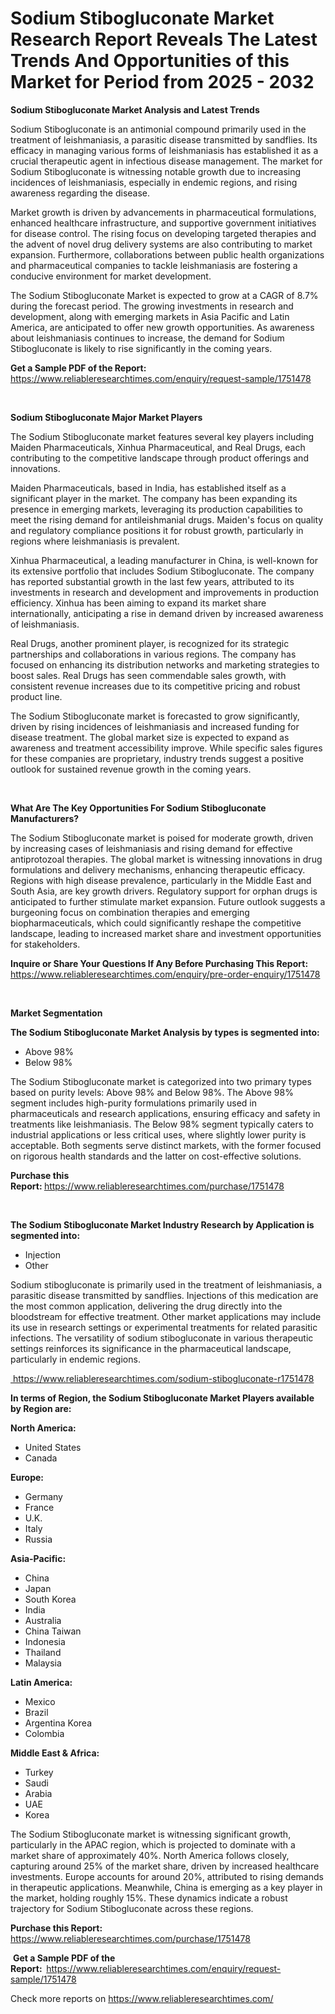 <p><h1>Sodium Stibogluconate Market Research Report Reveals The Latest Trends And Opportunities of this Market for Period from 2025 - 2032</h1></p><p><strong>Sodium Stibogluconate Market Analysis and Latest Trends</strong></p>
<p><p>Sodium Stibogluconate is an antimonial compound primarily used in the treatment of leishmaniasis, a parasitic disease transmitted by sandflies. Its efficacy in managing various forms of leishmaniasis has established it as a crucial therapeutic agent in infectious disease management. The market for Sodium Stibogluconate is witnessing notable growth due to increasing incidences of leishmaniasis, especially in endemic regions, and rising awareness regarding the disease.</p><p>Market growth is driven by advancements in pharmaceutical formulations, enhanced healthcare infrastructure, and supportive government initiatives for disease control. The rising focus on developing targeted therapies and the advent of novel drug delivery systems are also contributing to market expansion. Furthermore, collaborations between public health organizations and pharmaceutical companies to tackle leishmaniasis are fostering a conducive environment for market development.</p><p>The Sodium Stibogluconate Market is expected to grow at a CAGR of 8.7% during the forecast period. The growing investments in research and development, along with emerging markets in Asia Pacific and Latin America, are anticipated to offer new growth opportunities. As awareness about leishmaniasis continues to increase, the demand for Sodium Stibogluconate is likely to rise significantly in the coming years.</p></p>
<p><strong>Get a Sample PDF of the Report:&nbsp;</strong> <a href="https://www.reliableresearchtimes.com/enquiry/request-sample/1751478?utm_campaign=3167&utm_medium=2&utm_source=Github&utm_content=ia&utm_term=08032025&utm_id=sodium-stibogluconate">https://www.reliableresearchtimes.com/enquiry/request-sample/1751478</a></p>
<p>&nbsp;</p>
<p><strong>Sodium Stibogluconate Major Market Players</strong></p>
<p><p>The Sodium Stibogluconate market features several key players including Maiden Pharmaceuticals, Xinhua Pharmaceutical, and Real Drugs, each contributing to the competitive landscape through product offerings and innovations.</p><p>Maiden Pharmaceuticals, based in India, has established itself as a significant player in the market. The company has been expanding its presence in emerging markets, leveraging its production capabilities to meet the rising demand for antileishmanial drugs. Maiden's focus on quality and regulatory compliance positions it for robust growth, particularly in regions where leishmaniasis is prevalent.</p><p>Xinhua Pharmaceutical, a leading manufacturer in China, is well-known for its extensive portfolio that includes Sodium Stibogluconate. The company has reported substantial growth in the last few years, attributed to its investments in research and development and improvements in production efficiency. Xinhua has been aiming to expand its market share internationally, anticipating a rise in demand driven by increased awareness of leishmaniasis.</p><p>Real Drugs, another prominent player, is recognized for its strategic partnerships and collaborations in various regions. The company has focused on enhancing its distribution networks and marketing strategies to boost sales. Real Drugs has seen commendable sales growth, with consistent revenue increases due to its competitive pricing and robust product line.</p><p>The Sodium Stibogluconate market is forecasted to grow significantly, driven by rising incidences of leishmaniasis and increased funding for disease treatment. The global market size is expected to expand as awareness and treatment accessibility improve. While specific sales figures for these companies are proprietary, industry trends suggest a positive outlook for sustained revenue growth in the coming years.</p></p>
<p>&nbsp;</p>
<p><strong>What Are The Key Opportunities For Sodium Stibogluconate Manufacturers?</strong></p>
<p><p>The Sodium Stibogluconate market is poised for moderate growth, driven by increasing cases of leishmaniasis and rising demand for effective antiprotozoal therapies. The global market is witnessing innovations in drug formulations and delivery mechanisms, enhancing therapeutic efficacy. Regions with high disease prevalence, particularly in the Middle East and South Asia, are key growth drivers. Regulatory support for orphan drugs is anticipated to further stimulate market expansion. Future outlook suggests a burgeoning focus on combination therapies and emerging biopharmaceuticals, which could significantly reshape the competitive landscape, leading to increased market share and investment opportunities for stakeholders.</p></p>
<p><strong>Inquire or Share Your Questions If Any Before Purchasing This Report:</strong> <a href="https://www.reliableresearchtimes.com/enquiry/pre-order-enquiry/1751478?utm_campaign=3167&utm_medium=2&utm_source=Github&utm_content=ia&utm_term=08032025&utm_id=sodium-stibogluconate">https://www.reliableresearchtimes.com/enquiry/pre-order-enquiry/1751478</a></p>
<p>&nbsp;</p>
<p><strong>Market Segmentation</strong></p>
<p><strong>The Sodium Stibogluconate Market Analysis by types is segmented into:</strong></p>
<p><ul><li>Above 98%</li><li>Below 98%</li></ul></p>
<p><p>The Sodium Stibogluconate market is categorized into two primary types based on purity levels: Above 98% and Below 98%. The Above 98% segment includes high-purity formulations primarily used in pharmaceuticals and research applications, ensuring efficacy and safety in treatments like leishmaniasis. The Below 98% segment typically caters to industrial applications or less critical uses, where slightly lower purity is acceptable. Both segments serve distinct markets, with the former focused on rigorous health standards and the latter on cost-effective solutions.</p></p>
<p><strong>Purchase this Report:&nbsp;</strong><a href="https://www.reliableresearchtimes.com/purchase/1751478?utm_campaign=3167&utm_medium=2&utm_source=Github&utm_content=ia&utm_term=08032025&utm_id=sodium-stibogluconate">https://www.reliableresearchtimes.com/purchase/1751478</a></p>
<p>&nbsp;</p>
<p><strong>The Sodium Stibogluconate Market Industry Research by Application is segmented into:</strong></p>
<p><ul><li>Injection</li><li>Other</li></ul></p>
<p><p>Sodium stibogluconate is primarily used in the treatment of leishmaniasis, a parasitic disease transmitted by sandflies. Injections of this medication are the most common application, delivering the drug directly into the bloodstream for effective treatment. Other market applications may include its use in research settings or experimental treatments for related parasitic infections. The versatility of sodium stibogluconate in various therapeutic settings reinforces its significance in the pharmaceutical landscape, particularly in endemic regions.</p></p>
<p><a href="https://www.reliableresearchtimes.com/sodium-stibogluconate-r1751478?utm_campaign=3167&utm_medium=2&utm_source=Github&utm_content=ia&utm_term=08032025&utm_id=sodium-stibogluconate">&nbsp;https://www.reliableresearchtimes.com/sodium-stibogluconate-r1751478</a></p>
<p><strong>In terms of Region, the Sodium Stibogluconate Market Players available by Region are:</strong></p>
<p>
    <p> <strong> North America: </strong>
        <ul>
            <li>United States</li>
            <li>Canada</li>
        </ul>
        </p> 
    <p> <strong> Europe: </strong>
        <ul>
            <li>Germany</li>
            <li>France</li>
            <li>U.K.</li>
            <li>Italy</li>
            <li>Russia</li>
        </ul>
        </p> 
    <p> <strong> Asia-Pacific: </strong>
        <ul>
            <li>China</li>
            <li>Japan</li>
            <li>South Korea</li>
            <li>India</li>
            <li>Australia</li>
            <li>China Taiwan</li>
            <li>Indonesia</li>
            <li>Thailand</li>
            <li>Malaysia</li>
        </ul>
        </p> 
    <p> <strong> Latin America: </strong>
        <ul>
            <li>Mexico</li>
            <li>Brazil</li>
            <li>Argentina Korea</li>
            <li>Colombia</li>
        </ul>
        </p> 
    <p> <strong> Middle East & Africa: </strong>
        <ul>
            <li>Turkey</li>
            <li>Saudi</li>
            <li>Arabia</li>
            <li>UAE</li>
            <li>Korea</li>
        </ul>
    </p>
    </p>
<p><p>The Sodium Stibogluconate market is witnessing significant growth, particularly in the APAC region, which is projected to dominate with a market share of approximately 40%. North America follows closely, capturing around 25% of the market share, driven by increased healthcare investments. Europe accounts for around 20%, attributed to rising demands in therapeutic applications. Meanwhile, China is emerging as a key player in the market, holding roughly 15%. These dynamics indicate a robust trajectory for Sodium Stibogluconate across these regions.</p></p>
<p><strong>Purchase this Report: </strong><a href="https://www.reliableresearchtimes.com/purchase/1751478?utm_campaign=3167&utm_medium=2&utm_source=Github&utm_content=ia&utm_term=08032025&utm_id=sodium-stibogluconate">https://www.reliableresearchtimes.com/purchase/1751478</a></p>
<p>&nbsp;<strong>Get a Sample PDF of the Report:&nbsp;&nbsp;</strong><a href="https://www.reliableresearchtimes.com/enquiry/request-sample/1751478?utm_campaign=3167&utm_medium=2&utm_source=Github&utm_content=ia&utm_term=08032025&utm_id=sodium-stibogluconate">https://www.reliableresearchtimes.com/enquiry/request-sample/1751478</a></p>
<p><strong></strong></p>
<p>Check more reports on <a href="https://www.reliableresearchtimes.com/?utm_campaign=3167&utm_medium=2&utm_source=Github&utm_content=ia&utm_term=08032025&utm_id=sodium-stibogluconate">https://www.reliableresearchtimes.com/</a></p>